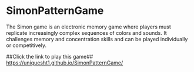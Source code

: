 # SimonPatternGame
The Simon game is an electronic memory game where players must replicate increasingly complex sequences of colors and sounds. It challenges memory and concentration skills and can be played individually or competitively.

##Click the link to play this game##
https://uniquesht1.github.io/SimonPatternGame/
